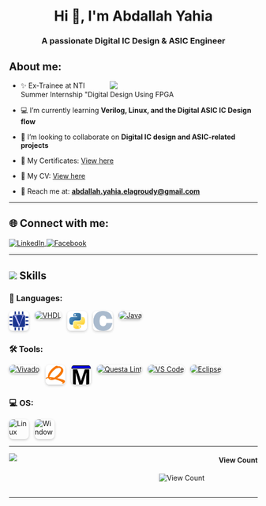 <h1 align="center">Hi 👋, I'm Abdallah Yahia</h1>
<h3 align="center">A passionate Digital IC Design & ASIC Engineer</h3>

## About me:
<picture> 
  <img align="right" src="https://clipart-library.com/img/2091643.gif" width="300px">
</picture>

- ✨ Ex-Trainee at NTI Summer Internship "Digital Design Using FPGA

- 💻 I’m currently learning **Verilog, Linux, and the Digital ASIC IC Design flow**

- 🤝 I’m looking to collaborate on **Digital IC design and ASIC-related projects**

- 📌 My Certificates: [View here](https://drive.google.com/drive/folders/1PSKc5ty9PWCybV36b8lyjOq-8tHzMy70?usp=sharing)

- 📄 My CV: [View here](https://drive.google.com/file/d/1zyE6jyZmt5C58grz2xDga5QuRd_F9pbZ/view?usp=sharing)

- 📢 Reach me at: **abdallah.yahia.elagroudy@gmail.com**

---

## 🌐 Connect with me:
<p align="left">
  <a href="https://www.linkedin.com/in/abdallah-yahia" target="blank">
    <img align="center" src="https://raw.githubusercontent.com/rahuldkjain/github-profile-readme-generator/master/src/images/icons/Social/linked-in-alt.svg" alt="LinkedIn" height="30" width="40" />
  </a>
  <a href="https://www.facebook.com/abdallah.yahia.545913" target="blank">
    <img align="center" src="https://raw.githubusercontent.com/rahuldkjain/github-profile-readme-generator/master/src/images/icons/Social/facebook.svg" alt="Facebook" height="30" width="40" />
  </a>
</p>

---

## <img src="https://media2.giphy.com/media/QssGEmpkyEOhBCb7e1/giphy.gif?cid=ecf05e47a0n3gi1bfqntqmob8g9aid1oyj2wr3ds3mg700bl&rid=giphy.gif" width="25"> <b>Skills</b>

### 🧠 Languages:
<p style="display: flex; gap: 12px; flex-wrap: wrap;">
  <a href="https://www.chipverify.com/" target="_blank" rel="noreferrer">
    <img src="verilog.png" alt="Verilog" width="40" height="40" style="box-shadow: 0 2px 5px rgba(0,0,0,0.2); border-radius: 8px;" />
  </a>
  <a href="https://www.nandland.com/vhdl/tutorials/" target="_blank" rel="noreferrer">
    <img src="https://stepik.org/media/cache/images/courses/94951/cover_QUUWIm9/2661f137ae94e2123128ed1144ce82ee.PNG" alt="VHDL" width="40" height="40" style="box-shadow: 0 2px 5px rgba(0,0,0,0.2); border-radius: 8px;" />
  </a>
  <a href="https://www.python.org/" target="_blank" rel="noreferrer">
    <img src="https://raw.githubusercontent.com/devicons/devicon/master/icons/python/python-original.svg" alt="Python" width="40" height="40" style="box-shadow: 0 2px 5px rgba(0,0,0,0.2); border-radius: 8px;" />
  </a>
  <a href="https://www.cprogramming.com/" target="_blank" rel="noreferrer">
    <img src="https://raw.githubusercontent.com/devicons/devicon/master/icons/c/c-original.svg" alt="C" width="40" height="40" style="box-shadow: 0 2px 5px rgba(0,0,0,0.2); border-radius: 8px;" />
  </a>
  <a href="https://www.java.com/" target="_blank" rel="noreferrer">
    <img src="https://cdn.jsdelivr.net/gh/devicons/devicon/icons/java/java-original.svg" alt="Java" width="40" height="40" style="box-shadow: 0 2px 5px rgba(0,0,0,0.2); border-radius: 8px;" />
  </a>
</p>

### 🛠️ Tools:
<p style="display: flex; gap: 12px; flex-wrap: wrap;">
  <a href="https://www.xilinx.com/products/design-tools/vivado.html" target="_blank" rel="noreferrer">
    <img src="https://hackaday.com/wp-content/uploads/2015/05/xi.jpg?w=600&h=600" alt="Vivado" width="40" height="40" style="box-shadow: 0 2px 5px rgba(0,0,0,0.2); border-radius: 8px;" />
  </a>
  <a href="https://eda.sw.siemens.com/en-US/ic/questa/simulation/advanced-simulator/" target="_blank" rel="noreferrer">
    <img src="QuestaSim.png" alt="QuestaSim" width="40" height="40" style="box-shadow: 0 2px 5px rgba(0,0,0,0.2); border-radius: 8px;" />
  </a>
  <a href="https://www.microsemi.com/document-portal/doc_view/136363-modelsim-me-10-4c-tutorial-for-libero-soc-v11-7" target="_blank" rel="noreferrer">
    <img src="ModelSim.png" alt="ModelSim" width="40" height="40" style="box-shadow: 0 2px 5px rgba(0,0,0,0.2); border-radius: 8px;" />
  </a>
  <a href="https://eda.sw.siemens.com/en-US/ic/questa-one/design-solutions/lint/" target="_blank" rel="noreferrer">
    <img src="https://drive.google.com/uc?export=view&id=1nLolSbXkpJdrzqGtHPqYwce16c7CW7Ls" alt="Questa Lint" width="40" height="40" style="box-shadow: 0 2px 5px rgba(0,0,0,0.2); border-radius: 8px;" />
  </a>
  <a href="https://code.visualstudio.com/" target="_blank" rel="noreferrer">
    <img src="https://cdn.jsdelivr.net/gh/devicons/devicon/icons/vscode/vscode-original.svg" alt="VS Code" width="40" height="40" style="box-shadow: 0 2px 5px rgba(0,0,0,0.2); border-radius: 8px;" />
  </a>
  <a href="https://www.eclipse.org/" target="_blank" rel="noreferrer">
    <img src="https://cdn.jsdelivr.net/gh/devicons/devicon/icons/eclipse/eclipse-original.svg" alt="Eclipse" width="40" height="40" style="box-shadow: 0 2px 5px rgba(0,0,0,0.2); border-radius: 8px;" />
  </a>
</p>

### 💻 OS:
<p style="display: flex; gap: 12px;">
  <img src="https://cdn.jsdelivr.net/gh/devicons/devicon/icons/linux/linux-original.svg" width="40" height="40" alt="Linux" style="box-shadow: 0 2px 5px rgba(0,0,0,0.2); border-radius: 8px;" />
  <img src="https://www.pngkit.com/png/detail/207-2078597_windows-icon-png.png" width="40" height="40" alt="Windows" style="box-shadow: 0 2px 5px rgba(0,0,0,0.2); border-radius: 8px;" />
</p>

---

<tr>
  <td>
    <a href="#">
      <img src="https://thumbs.gfycat.com/UnripeAdoredGrayreefshark-max-1mb.gif" align="left" width="100">
    </a>
    <h4 align="right">View Count</h4>
    <a href="#">
      <img src="https://profile-counter.glitch.me/Ahmed-Yasser1/count.svg" alt="View Count" width="200" align="right">
    </a>
  </td>
</tr>

<br><br>

<hr>


